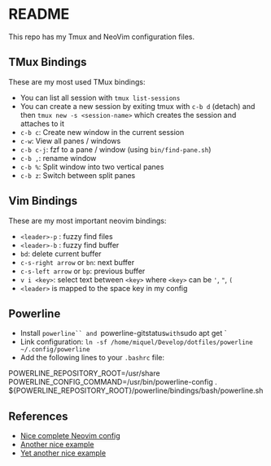 # README

This repo has my Tmux and NeoVim configuration files.

## TMux Bindings

These are my most used TMux bindings:

- You can list all session with `tmux list-sessions`
- You can create a new session by exiting tmux with `c-b d` (detach) and then `tmux new -s <session-name>` which creates the session and attaches to it
- `c-b c`: Create new window in the current session
- `c-w`: View all panes / windows
- `c-b c-j`: fzf to a pane / window (using `bin/find-pane.sh`)
- `c-b ,`: rename window
- `c-b %`: Split window into two vertical panes
- `c-b z`: Switch between split panes

## Vim Bindings

These are my most important neovim bindings:

- `<leader>-p` : fuzzy find files
- `<leader>-b` : fuzzy find buffer
- `bd`: delete current buffer
- `c-s-right arrow` or `bn`: next buffer
- `c-s-left arrow` or `bp`: previous buffer
- `v i <key>`: select text between `<key>` where `<key>` can be `'`, `"`,  `(`
- `<leader>` is mapped to the space key in my config

## Powerline

- Install `powerline`` and `powerline-gitstatus` with `sudo apt get <package>`
- Link configuration: `ln -sf /home/miquel/Develop/dotfiles/powerline ~/.config/powerline`
- Add the following lines to your `.bashrc` file:

POWERLINE_REPOSITORY_ROOT=/usr/share
POWERLINE_CONFIG_COMMAND=/usr/bin/powerline-config
. ${POWERLINE_REPOSITORY_ROOT}/powerline/bindings/bash/powerline.sh


## References

- [Nice complete Neovim config](https://github.com/adriankarlen/nvim/)
- [Another nice example](https://github.com/cksidharthan/nvim)
- [Yet another nice example](https://github.com/olimorris/dotfiles)

